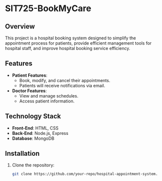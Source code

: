 # SIT725-BookMyCare

## Overview
This project is a hospital booking system designed to simplify the appointment process for patients, provide efficient management tools for hospital staff, and improve hospital booking service efficiency.

## Features
- **Patient Features**: 
  - Book, modify, and cancel their appointments.
  - Patients will receive notifications via email.
- **Doctor Features**: 
  - View and manage schedules.
  - Access patient information.

## Technology Stack
- **Front-End**: HTML, CSS
- **Back-End**: Node.js, Express
- **Database**: MongoDB

## Installation
1. Clone the repository:
   ```bash
   git clone https://github.com/your-repo/hospital-appointment-system.git